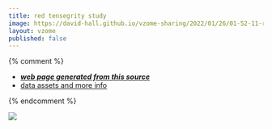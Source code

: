 ```yaml
---
title: red tensegrity study
image: https://david-hall.github.io/vzome-sharing/2022/01/26/01-52-11-red-tensegrity-study/red-tensegrity-study.png
layout: vzome
published: false
---
```


{% comment %}
 - [***web page generated from this source***][post]
 - [data assets and more info][github]

[post]: <https://david-hall.github.io/vzome-sharing/2022/01/26/red-tensegrity-study-01-52-11.html>
[github]: <https://github.com/david-hall/vzome-sharing/tree/main/2022/01/26/01-52-11-red-tensegrity-study/>
{% endcomment %}

<vzome-viewer style="width: 100%; height: 65vh;"
       src="https://david-hall.github.io/vzome-sharing/2022/01/26/01-52-11-red-tensegrity-study/red-tensegrity-study.vZome" >
  <img src="https://david-hall.github.io/vzome-sharing/2022/01/26/01-52-11-red-tensegrity-study/red-tensegrity-study.png" />
</vzome-viewer>